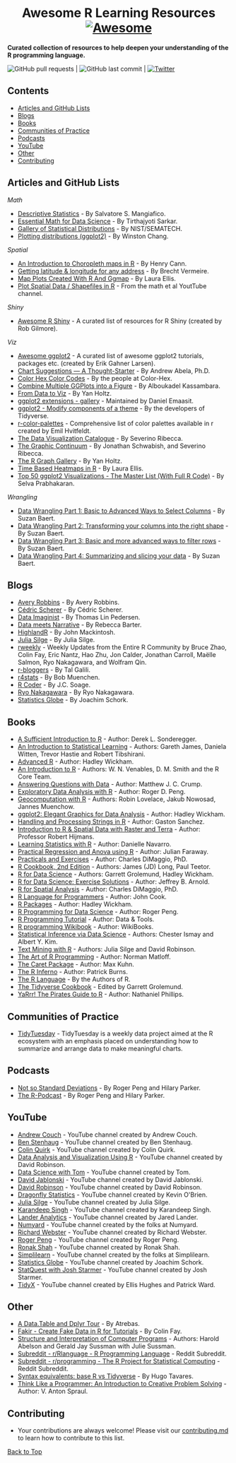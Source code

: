 # <div align="center">Awesome R Learning Resources [![Awesome](https://awesome.re/badge.svg)](https://awesome.re)</div>
 
**Curated collection of resources to help deepen your understanding of the R programming language.**

![GitHub pull requests](https://img.shields.io/github/issues-pr/iamericfletcher/R-Learning-Resources) | ![GitHub last commit](https://img.shields.io/github/last-commit/iamericfletcher/R-Learning-Resources) | [![Twitter](https://img.shields.io/twitter/url?style=social&url=https%3A%2F%2Ftwitter.com%2Fiamericfletcher)](https://twitter.com/intent/tweet?text=Wow:&url=https%3A%2F%2Fgithub.com%2Fiamericfletcher%2FR-Learning-Resources)

## **Contents**

- [Articles and GitHub Lists](#articles-and-github-lists)
- [Blogs](#blogs)
- [Books](#books)
- [Communities of Practice](#communities-of-practice)
- [Podcasts](#podcasts)
- [YouTube](#youtube)
- [Other](#other)
- [Contributing](#contributing)

## Articles and GitHub Lists

*Math*

- [Descriptive Statistics](https://rcompanion.org/handbook/C_02.html) - By Salvatore S. Mangiafico.
- [Essential Math for Data Science](https://medium.com/s/story/essential-math-for-data-science-why-and-how-e88271367fbd) - By Tirthajyoti Sarkar.
- [Gallery of Statistical Distributions](https://www.itl.nist.gov/div898/handbook/eda/section3/eda366.htm) - By NIST/SEMATECH.
- [Plotting distributions (ggplot2)](http://www.cookbook-r.com/Graphs/Plotting_distributions_(ggplot2)/) - By Winston Chang.

*Spatial*

- [An Introduction to Choropleth maps in R](https://rstudio-pubs-static.s3.amazonaws.com/324400_69a673183ba449e9af4011b1eeb456b9.html) - By Henry Cann.
- [Getting latitude & longitude for any address](https://discourse.looker.com/t/get-latitude-longitude-for-any-location-through-google-sheets-and-plot-these-in-looker/5402) - By Brecht Vermeire.
- [Map Plots Created With R And Ggmap](https://www.littlemissdata.com/blog/maps) - By Laura Ellis.
- [Plot Spatial Data / Shapefiles in R](https://www.youtube.com/watch?v=uZtto0cYjZM) - From the math et al YoutTube channel.

*Shiny*

- [Awesome R Shiny](https://github.com/grabear/awesome-rshiny) - A curated list of resources for R Shiny (created by Rob Gilmore).

*Viz*

- [Awesome ggplot2](https://github.com/erikgahner/awesome-ggplot2) - A curated list of awesome ggplot2 tutorials, packages etc. (created by Erik Gahner Larsen).
- [Chart Suggestions — A Thought-Starter](https://extremepresentation.typepad.com/files/choosing-a-good-chart-09.pdf) - By Andrew Abela, Ph.D.
- [Color Hex Color Codes](https://www.color-hex.com/) - By the people at Color-Hex.
- [Combine Multiple GGPlots into a Figure](https://www.datanovia.com/en/lessons/combine-multiple-ggplots-into-a-figure/) - By Alboukadel Kassambara.
- [From Data to Viz](https://www.data-to-viz.com/) - By Yan Holtz.
- [ggplot2 extensions - gallery](https://exts.ggplot2.tidyverse.org/gallery/) - Maintained by Daniel Emaasit.
- [ggplot2 - Modify components of a theme](https://ggplot2.tidyverse.org/reference/theme.html) - By the developers of Tidyverse.
- [r-color-palettes](https://github.com/EmilHvitfeldt/r-color-palettes) - Comprehensive list of color palettes available in r created by Emil Hvitfeldt.
- [The Data Visualization Catalogue](https://datavizcatalogue.com/index.html) - By Severino Ribecca.
- [The Graphic Continuum](https://www.informationisbeautifulawards.com/showcase/611-the-graphic-continuum) - By Jonathan Schwabish, and Severino Ribecca.
- [The R Graph Gallery](https://www.r-graph-gallery.com/) - By Yan Holtz.
- [Time Based Heatmaps in R](https://www.littlemissdata.com/blog/heatmaps) - By Laura Ellis.
- [Top 50 ggplot2 Visualizations - The Master List (With Full R Code)](http://r-statistics.co/Top50-Ggplot2-Visualizations-MasterList-R-Code.html) - By Selva Prabhakaran.

*Wrangling*

- [Data Wrangling Part 1: Basic to Advanced Ways to Select Columns](https://suzan.rbind.io/2018/01/dplyr-tutorial-1/) - By Suzan Baert.
- [Data Wrangling Part 2: Transforming your columns into the right shape](https://suzan.rbind.io/2018/02/dplyr-tutorial-2/) - By Suzan Baert.
- [Data Wrangling Part 3: Basic and more advanced ways to filter rows](https://suzan.rbind.io/2018/02/dplyr-tutorial-3/) - By Suzan Baert.
- [Data Wrangling Part 4: Summarizing and slicing your data](https://suzan.rbind.io/2018/04/dplyr-tutorial-4/) - By Suzan Baert.


## Blogs
- [Avery Robbins](https://www.avery-robbins.com) - By Avery Robbins.
- [Cédric Scherer](https://cedricscherer.netlify.app/) - By Cédric Scherer.
- [Data Imaginist](https://www.data-imaginist.com/) - By Thomas Lin Pedersen.
- [Data meets Narrative](http://www.rebeccabarter.com/blog/) - By Rebecca Barter.
- [HighlandR](https://johnmackintosh.net/) - By John Mackintosh.
- [Julia Silge](https://juliasilge.com/blog/) - By Julia Silge.
- [rweekly](https://rweekly.org/about) - Weekly Updates from the Entire R Community by Bruce Zhao, Colin Fay, Eric Nantz, Hao Zhu, Jon Calder, Jonathan Carroll, Maëlle Salmon, Ryo Nakagawara, and Wolfram Qin.
- [r-bloggers](https://www.r-bloggers.com/) - By Tal Galili.
- [r4stats](http://r4stats.com/blog/) - By Bob Muenchen.
- [R Coder](https://r-coder.com/) - By J.C. Soage.
- [Ryo Nakagawara](https://ryo-n7.github.io/) - By Ryo Nakagawara.
- [Statistics Globe](https://statisticsglobe.com/) - By Joachim Schork.

## Books

- [A Sufficient Introduction to R](https://dereksonderegger.github.io/570L/) - Author: Derek L. Sonderegger.
- [An Introduction to Statistical Learning](http://faculty.marshall.usc.edu/gareth-james/ISL/ISLR%20Seventh%20Printing.pdf) - Authors: Gareth James, Daniela Witten, Trevor Hastie and Robert Tibshirani.
- [Advanced R](https://adv-r.hadley.nz/introduction.html) - Author: Hadley Wickham.
- [An Introduction to R](https://cran.r-project.org/doc/manuals/r-release/R-intro.pdf) - Authors: W. N. Venables, D. M. Smith and the R Core Team.
- [Answering Questions with Data](https://crumplab.github.io/statistics/) - Author: Matthew J. C. Crump.
- [Exploratory Data Analysis with R](https://bookdown.org/rdpeng/exdata/) - Author: Roger D. Peng.
- [Geocomputation with R](https://geocompr.robinlovelace.net/) - Authors: Robin Lovelace, Jakub Nowosad, Jannes Muenchow.
- [ggplot2: Elegant Graphics for Data Analysis](https://ggplot2-book.org/index.html) - Author: Hadley Wickham.
- [Handling and Processing Strings in R](https://www.gastonsanchez.com/Handling_and_Processing_Strings_in_R.pdf) - Author: Gaston Sanchez.
- [Introduction to R & Spatial Data with Raster and Terra](https://rspatial.org/intr/index.html) - Author: Professor Robert Hijmans.
- [Learning Statistics with R](https://learningstatisticswithr.com/) - Author: Danielle Navarro.
- [Practical Regression and Anova using R](https://cran.r-project.org/doc/contrib/Faraway-PRA.pdf) - Author: Julian Faraway.
- [Practicals and Exercises](http://www.columbia.edu/~cjd11/charles_dimaggio/DIRE/resources/R/practicalsBookNoAns.pdf) - Author: Charles DiMaggio, PhD.
- [R Cookbook, 2nd Edition](https://rc2e.com/index.html) - Authors: James (JD) Long, Paul Teetor.
- [R for Data Science](https://r4ds.had.co.nz/) - Authors: Garrett Grolemund, Hadley Wickham.
- [R for Data Science: Exercise Solutions](https://jrnold.github.io/r4ds-exercise-solutions/) - Author: Jeffrey B. Arnold.
- [R for Spatial Analysis](http://www.columbia.edu/~cjd11/charles_dimaggio/DIRE/resources/spatialEpiBook.pdf) - Author: Charles DiMaggio, PhD.
- [R Language for Programmers](https://www.johndcook.com/blog/r_language_for_programmers) - Author: John Cook.
- [R Packages](http://r-pkgs.had.co.nz/) - Author: Hadley Wickham.
- [R Programming for Data Science](https://leanpub.com/rprogramming) - Author: Roger Peng.
- [R Programming Tutorial](http://datantools.com/r-programming/getting-started-with-r-language/) - Author: Data & Tools.
- [R programming Wikibook](https://en.wikibooks.org/wiki/R_Programming) - Author: WikiBooks.
- [Statistical Inference via Data Science](https://moderndive.com/) - Authors: Chester Ismay and Albert Y. Kim.
- [Text Mining with R](https://www.tidytextmining.com/) - Authors: Julia Silge and David Robinson.
- [The Art of R Programming](http://diytranscriptomics.com/Reading/files/The%20Art%20of%20R%20Programming.pdf) - Author: Norman Matloff.
- [The Caret Package](http://topepo.github.io/caret/index.html) - Author: Max Kuhn.
- [The R Inferno](http://www.burns-stat.com/pages/Tutor/R_inferno.pdf) - Author: Patrick Burns.
- [The R Language](https://stat.ethz.ch/R-manual/R-patched/doc/html/) - By the Authors of R.
- [The Tidyverse Cookbook](https://rstudio-education.github.io/tidyverse-cookbook/index.html) - Edited by Garrett Grolemund.
- [YaRrr! The Pirates Guide to R](https://bookdown.org/ndphillips/YaRrr/) - Author: Nathaniel Phillips.

## Communities of Practice
- [TidyTuesday](https://github.com/rfordatascience/tidytuesday) - TidyTuesday is a weekly data project aimed at the R ecosystem with an emphasis placed on understanding how to summarize and arrange data to make meaningful charts.

## Podcasts
- [Not so Standard Deviations](http://nssdeviations.com/) - By Roger Peng and Hilary Parker.
- [The R-Podcast](https://r-podcast.org/) - By Roger Peng and Hilary Parker.

## YouTube

- [Andrew Couch](https://www.youtube.com/channel/UCnwYO3Sz_emBTC1sTZ6TlsQ) - YouTube channel created by Andrew Couch.
- [Ben Stenhaug](https://www.youtube.com/user/benastenhaug/videos) - YouTube channel created by Ben Stenhaug.
- [Colin Quirk](https://www.youtube.com/channel/UC-vtwz7ueU2dtnHk5e-WblA) - YouTube channel created by Colin Quirk.
- [Data Analysis and Visualization Using R](https://www.youtube.com/channel/UClLf9MZuUy89IwGtRHC0RzQ) - YouTube channel created by David Robinson.
- [Data Science with Tom](https://www.youtube.com/channel/UCb5aI-GwJm3ZxlwtCsLu78Q) - YouTube channel created by Tom.
- [David Jablonski](https://www.youtube.com/channel/UCzE7zgPikKvVUJPBKrndHMA) - YouTube channel created by David Jablonski.
- [David Robinson](https://www.youtube.com/channel/UCeiiqmVK07qhY-wvg3IZiZQ) - YouTube channel created by David Robinson.
- [Dragonfly Statistics](https://www.youtube.com/c/DragonflyStatistics/videoss) - YouTube channel created by Kevin O'Brien.
- [Julia Silge](https://www.youtube.com/channel/UCTTBgWyJl2HrrhQOOc710kA) - YouTube channel created by Julia Silge.
- [Karandeep Singh](https://www.youtube.com/channel/UC7eRNr1Pprls2aU5WWPz15Q) - YouTube channel created by Karandeep Singh.
- [Lander Analytics](https://www.youtube.com/channel/UC2-hKemnrmVCH_29duyJ26A) - YouTube channel created by Jared Lander.
- [Numyard](https://www.youtube.com/c/TheLearnR/videos) - YouTube channel created by the folks at Numyard.
- [Richard Webster](https://www.youtube.com/channel/UC5ktyacv_aPSBmKB7uX5Piw/videos) - YouTube channel created by Richard Webster.
- [Roger Peng](https://www.youtube.com/channel/UCZA0RbbSK1IXeeJysKYRWuQ) - YouTube channel created by Roger Peng.
- [Ronak Shah](https://www.youtube.com/channel/UCv3be7W260HXd2BoK9KihMQ) - YouTube channel created by Ronak Shah.
- [Simplilearn](https://www.youtube.com/playlist?list=PLEiEAq2VkUUKAw0aAJ1W4jpZ1q9LpX4yG) - YouTube channel created by the folks at Simplilearn.
- [Statistics Globe](https://www.youtube.com/channel/UCyHEww8_SCdxZvEnkCfi55w) - YouTube channel created by Joachim Schork.
- [StatQuest with Josh Starmer](https://www.youtube.com/channel/UCtYLUTtgS3k1Fg4y5tAhLbw) - YouTube channel created by Josh Starmer.
- [TidyX](https://www.youtube.com/channel/UCP8l94xtoemCH_GxByvTuFQ) - YouTube channel created by Ellis Hughes and Patrick Ward.

## Other
- [A Data.Table and Dplyr Tour](https://atrebas.github.io/post/2019-03-03-datatable-dplyr/#reshape-data) - By Atrebas.
- [Fakir - Create Fake Data in R for Tutorials](https://thinkr-open.github.io/fakir/) - By Colin Fay.
- [Structure and Interpretation of Computer Programs](https://web.mit.edu/alexmv/6.037/sicp.pdf) - Authors: Harold Abelson and
Gerald Jay Sussman with Julie Sussman.
- [Subreddit - r/Rlanguage - R Programming Language](https://www.reddit.com/r/Rlanguage/new/) - Reddit Subreddit.
- [Subreddit - r/programming - The R Project for Statistical Computing](https://www.reddit.com/r/rprogramming/) - Reddit Subreddit.
- [Syntax equivalents: base R vs Tidyverse](https://tavareshugo.github.io/data_carpentry_extras/base-r_tidyverse_equivalents/base-r_tidyverse_equivalents.html) - By Hugo Tavares.
- [Think Like a Programmer: An Introduction to Creative Problem Solving](https://www.academia.edu/30403294/Think_Like_a_Programmer_pdf) - Author: V. Anton Spraul.

## Contributing
- Your contributions are always welcome! Please visit our [contributing.md](https://github.com/iamericfletcher/r-learning-resources/blob/main/contributing.md) to learn how to contribute to this list.

[Back to Top](#contents)
